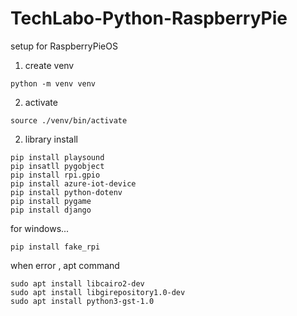 # TechLabo-Python-RaspberryPie

setup for RaspberryPieOS

1. create venv

```
python -m venv venv
```

2. activate

```
source ./venv/bin/activate
```

2. library install
```
pip install playsound
pip insatll pygobject
pip install rpi.gpio
pip install azure-iot-device
pip install python-dotenv
pip install pygame
pip install django
```

for windows...
```
pip install fake_rpi
```


when error , apt command

```
sudo apt install libcairo2-dev
sudo apt install libgirepository1.0-dev
sudo apt install python3-gst-1.0
```

